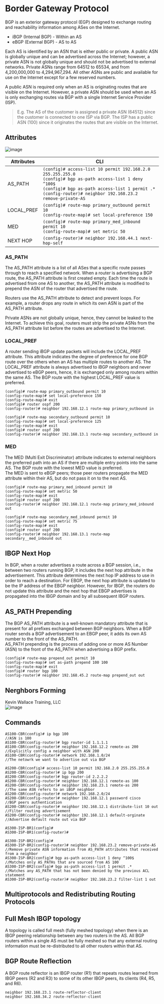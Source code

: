 # Border Gateway Protocol
BGP is an exterior gateway protocol (EGP) designed to exchange routing and reachability information among ASes on the Internet. 
- iBGP (Internal BGP) - Within an AS
- eBGP (External BGP) - AS to AS

Each AS is identified by an ASN that is either public or private. A public ASN is globally unique and can be advertised across the Internet; however, a private ASN is not globally unique and should not be advertised to external networks. Private ASNs range from 64512 to 65534, and from 4,200,000,000 to 4,294,967,294. All other ASNs are public and available for use on the Internet except for a few reserved numbers.  

A public ASN is required only when an AS is originating routes that are visible on the Internet. However, a private ASN should be used when an AS is only exchanging routes via BGP with a single Internet Service Provider (ISP).  
> E.g. The AS of the customer is assigned a private ASN (64512) since the customer is connected to one ISP via BGP. The ISP has a public ASN (100) since it originates the routes that are visible on the Internet.   

## Attributes
![image](https://github.com/jibingl/CCNA-CCNP/assets/84643474/bb998daa-32b9-47e6-a684-a53945a50076)

Attributes | CLI |
-----------|----------
AS_PATH    | `(config)# access-list 10 permit 192.168.2.0 255.255.255.0` <br> `(config)# bgp as-path access-list 1 deny ^100$` <br> `(config)# bgp as-path access-list 1 permit .*` <br> `(config-router)# neighbor 192.168.23.2 remove-private-AS`
LOCAL_PREF | `(config)# route-map primary_outbound permit 10` <br> `(config-route-map)# set local-preference 150`
MED        | `(config)# route-map primary_med_inbound permit 10` <br> `(config-route-map)# set metric 50`
NEXT HOP   | `(config-router)# neighbor 192.168.44.1 next-hop-self`

### AS_PATH
The AS_PATH attribute is a list of all ASes that a specific route passes through to reach a specified network. When a router is advertising a BGP route, the AS_PATH attribute is first created empty. Each time the route is advertised from one AS to another, the AS_PATH attribute is modified to prepend the ASN of the router that advertised the route.

Routers use the AS_PATH attribute to detect and prevent loops. For example, a router drops any route in which its own ASN is part of the AS_PATH attribute.

Private ASNs are not globally unique, hence, they cannot be leaked to the Internet. To achieve this goal, routers must strip the private ASNs from the AS_PATH attribute list before the routes are advertised to the Internet.

### LOCAL_PREF
A router sending iBGP update packets will include the LOCAL_PREF attribute. This attribute indicates the degree of preference for one BGP route over the others when an AS has multiple routes to another AS. The LOCAL_PREF attribute is always advertised to iBGP neighbors and never advertised to eBGP peers, hence, it is exchanged only among routers within the same AS. The BGP route with the highest LOCAL_PREF value is preferred.
```
(config)# route-map primary_outbound permit 10
(config-route-map)# set local-preference 150
(config-route-map)# exit
(config)# router ospf 200
(config-router)# neighbor 192.168.12.1 route-map primary_outbound in

(config)# route-map secondary_outbound permit 10
(config-route-map)# set local-preference 125
(config-route-map)# exit
(config)# router ospf 200
(config-router)# neighbor 192.168.13.1 route-map secondary_outbound in
```

### MED
The MED (Multi Exit Discriminator) attribute indicates to external neighbors the preferred path into an AS if there are multiple entry points into the same AS. The BGP route with the lowest MED value is preferred.  
The MED is sent to eBGP peers; those peer routers propagate the MED attribute within their AS, but do not pass it on to the next AS.
```
(config)# route-map primary_med_inbound permit 10
(config-route-map)# set metric 50
(config-route-map)# exit
(config)# router ospf 200
(config-router)# neighbor 192.168.12.1 route-map primary_med_inbound out

(config)# route-map secondary_med_inbound permit 10
(config-route-map)# set metric 75
(config-route-map)# exit
(config)# router ospf 200
(config-router)# neighbor 192.168.13.1 route-map secondary__med_inbound out
```

## IBGP Next Hop
In BGP, when a router advertises a route across a BGP session, i.e., between two routers running BGP, it includes the next hop attribute in the advertisement. This attribute determines the next hop IP address to use in order to reach a destination. For EBGP, the next hop attribute is updated to be the IP address of the EBGP neighbor. However, for IBGP, the routers do not update this attribute and the next hop that EBGP advertises is
propagated into the IBGP domain and by all subsequent IBGP routers.

## AS_PATH Prepending
The BGP AS_PATH attribute is a well-known mandatory attribute that is present for all prefixes exchanged between BGP neighbors. When a BGP router sends a BGP advertisement to an EBGP peer, it adds its own AS number to the front of the AS_PATH.   
AS_PATH prepending is the process of adding one or more AS Number (ASN) to the front of the AS_PATH when advertising a BGP prefix.
```
(config)# route-map prepend_out permit 10
(config-route-map)# set as-path prepend 100 100
(config-route-map)# exit
(config)# router bgp 100
(config-router)# neighbor 192.168.45.2 route-map prepend_out out
```

## Nerghbors Forming
Kevin Wallace Training, LLC  
![image](https://github.com/jibingl/CCNA-CCNP/assets/84643474/0b551eaa-1b90-48cb-be75-27f096dd4499)


## Commands
```
AS100-CBR(config)# ip bgp 100                                                   //ASN is 100
AS100-CBR(config-router)# bgp router-id 1.1.1.1
AS100-CBR(config-router)# neighbor 192.168.12.2 remote-as 200                   //Explicitly config a neighbor with ASN 200
AS100-CBR(config-router)# network 192.168.1.0/24                                //The netowrk we want to advertise out via BGP

AS200-CBR(config)# access-list 10 permit 192.168.2.0 255.255.255.0 
AS200-CBR(config-router)# ip bgp 200
AS200-CBR(config-router)# bgp router-id 2.2.2.2
AS200-CBR(config-router)# neighbor 192.168.12.1 remote-as 100
AS200-CBR(config-router)# neighbor 192.168.23.1 remote-as 200                    //The same ASN refers to an iBGP neighbor
AS200-CBR(config-router)# network 192.168.2.0/24
AS200-CBR(config-router)# neighbor 192.168.12.1 password cisco                   //BGP peers authentication
AS200-CBR(config-router)# neighbor 192.168.12.1 distribute-list 10 out            //Filter routing advertisement
AS200-CBR(config-router)# neighbor 192.168.12.1 default-orginate                 //Advertise default route out via BGP

AS300-ISP-BR1(config)#
AS300-ISP-BR1(config-router)#

AS300-ISP-BR2(config)#
AS300-ISP-BR2(config-router)# neighbor 192.168.23.2 remove-private-AS            //Remove private ASN information from AS_PATH attributes that received from a neighbor
AS300-ISP-BR2(config)# bgp as-path access-list 1 deny ^100$                      //Matches only AS_PATHs that are sourced from AS 100
AS300-ISP-BR2(config)# bgp as-path access-list 1 permit .*                       //Matches any AS_PATH that has not been denied by the previous ACL statement
AS300-ISP-BR2(config-router)# neighbor 192.168.23.2 filter-list 1 out
```

## Multiprotocols and Redistributing Routing Protocols


## Full Mesh IBGP topology
A topology is called full mesh (fully meshed topology) when there is an IBGP peering relationship between any two routers in the AS. All BGP routers within a single AS must be fully meshed so that any external routing information must be re-distributed to all other routers within that AS.

## BGP Route Reflection
A BGP route reflector is an IBGP router (R1) that repeats routes learned from IBGP peers (R2 and R3) to some of its other IBGP peers, its clients (R4, R5, and R6).
```
neighbor 192.168.23.1 route-reflector-client
neighbor 192.168.34.2 route-reflector-client
```

